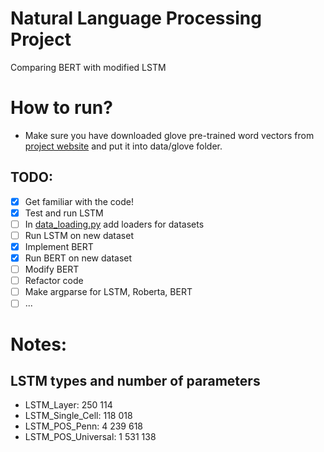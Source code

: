 # Natural Language Processing Project
Comparing BERT with modified LSTM

# How to run?

- Make sure you have downloaded glove pre-trained word vectors from [project website](https://nlp.stanford.edu/data/glove.6B.zip) and put it into data/glove folder.

## TODO:
- [x] Get familiar with the code!
- [x] Test and run LSTM
- [ ] In [data_loading.py](src/data_loading.py) add loaders for datasets
- [ ] Run LSTM on new dataset
- [x] Implement BERT
- [x] Run BERT on new dataset
- [ ] Modify BERT
- [ ] Refactor code
- [ ] Make argparse for LSTM, Roberta, BERT
- [ ] ...

# Notes:
## LSTM types and number of parameters
- LSTM_Layer: 250 114
- LSTM_Single_Cell: 118 018 
- LSTM_POS_Penn: 4 239 618
- LSTM_POS_Universal: 1 531 138